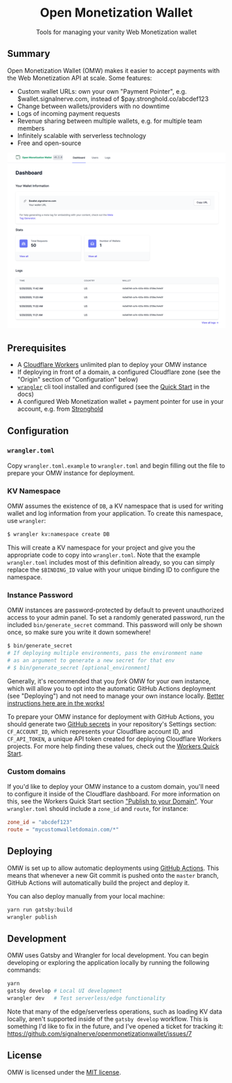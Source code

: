 <div align="center">
  <h1>Open Monetization Wallet</h1>
  <p>Tools for managing your vanity Web Monetization wallet</p>
</div>

## Summary

Open Monetization Wallet (OMW) makes it easier to accept payments with the Web Monetization API at scale. Some features:

- Custom wallet URLs: own your own "Payment Pointer", e.g. $wallet.signalnerve.com, instead of $pay.stronghold.co/abcdef123
- Change between wallets/providers with no downtime
- Logs of incoming payment requests
- Revenue sharing between multiple wallets, e.g. for multiple team members
- Infinitely scalable with serverless technology
- Free and open-source

![Example](./.github/example.png)

## Prerequisites

- A [Cloudflare Workers](https://workers.dev) unlimited plan to deploy your OMW instance
- If deploying in front of a domain, a configured Cloudflare zone (see the "Origin" section of "Configuration" below)
- [`wrangler`][wrangler] cli tool installed and configured (see the [Quick Start][quick start] in the docs)
- A configured Web Monetization wallet + payment pointer for use in your account, e.g. from [Stronghold](https://stronghold.co/)

## Configuration

### `wrangler.toml`

Copy `wrangler.toml.example` to `wrangler.toml` and begin filling out the file to prepare your OMW instance for deployment.

### KV Namespace

OMW assumes the existence of `DB`, a KV namespace that is used for writing wallet and log information from your application. To create this namespace, use `wrangler`:

``` sh
$ wrangler kv:namespace create DB
```

This will create a KV namespace for your project and give you the appropriate code to copy into `wrangler.toml`. Note that the example `wrangler.toml` includes most of this definition already, so you can simply replace the `$BINDING_ID` value with your unique binding ID to configure the namespace.

### Instance Password

OMW instances are password-protected by default to prevent unauthorized access to your admin panel. To set a randomly generated password, run the included `bin/generate_secret` command. This password will only be shown once, so make sure you write it down somewhere!

```sh
$ bin/generate_secret
# If deploying multiple environments, pass the environment name
# as an argument to generate a new secret for that env
# $ bin/generate_secret [optional_environment]
```

Generally, it's recommended that you _fork_ OMW for your own instance, which will allow you to opt into the automatic GitHub Actions deployment (see "Deploying") and not need to manage your own instance locally. [Better instructions here are in the works!](https://github.com/signalnerve/openmonetizationwallet/issues/6)

To prepare your OMW instance for deployment with GitHub Actions, you should generate two [GitHub secrets][secrets] in your repository's Settings section: `CF_ACCOUNT_ID`, which represents your Cloudflare account ID, and `CF_API_TOKEN`, a unique API token created for deploying Cloudflare Workers projects. For more help finding these values, check out the [Workers Quick Start][quick start].

### Custom domains

If you'd like to deploy your OMW instance to a custom domain, you'll need to configure it inside of the Cloudflare dashboard. For more information on this, see the Workers Quick Start section ["Publish to your Domain"][domain]. Your `wrangler.toml` should include a `zone_id` and `route`, for instance:

```toml
zone_id = "abcdef123"
route = "mycustomwalletdomain.com/*"
```

## Deploying

OMW is set up to allow automatic deployments using [GitHub Actions][gha]. This means that whenever a new Git commit is pushed onto the `master` branch, GitHub Actions will automatically build the project and deploy it. 

You can also deploy manually from your local machine:

``` sh
yarn run gatsby:build
wrangler publish
```

## Development

OMW uses Gatsby and Wrangler for local development. You can begin developing or exploring the application locally by running the following commands:

``` sh
yarn
gatsby develop # Local UI development
wrangler dev   # Test serverless/edge functionality
```

Note that many of the edge/serverless operations, such as loading KV data locally, aren't supported inside of the `gatsby develop` workflow. This is something I'd like to fix in the future, and I've opened a ticket for tracking it: https://github.com/signalnerve/openmonetizationwallet/issues/7

## License

OMW is licensed under the [MIT license](https://github.com/signalnerve/openmonetizationwallet/blob/master/LICENSE).

[quick start]: https://developers.cloudflare.com/workers/quickstart#configure
[wrangler]: https://github.com/cloudflare/wrangler
[gha]: https://github.com/features/actions
[secrets]: https://help.github.com/en/actions/configuring-and-managing-workflows/creating-and-storing-encrypted-secrets
[domain]: https://developers.cloudflare.com/workers/quickstart#publish-to-your-domain
